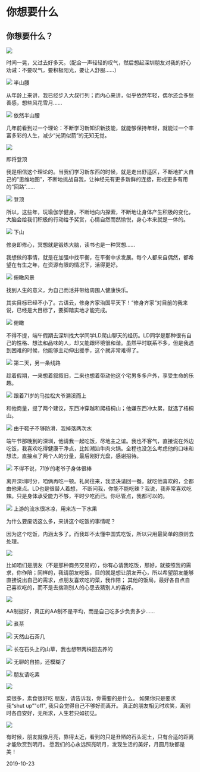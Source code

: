 # 你想要什么


## **你想要什么？**
![](https://oss.sssmoe.com/wp-content/uploads202406062140357.jpg)

时间一晃，又过去好多天。（配合一声轻轻的叹气，然后想起深圳朋友对我的好心劝诫：不要叹气，要积极阳光，要让人舒服……）

![](https://oss.sssmoe.com/wp-content/uploads202406062140358.jpg)
半山腰

从年龄上来讲，我已经步入大叔行列；而内心来讲，似乎依然年轻，偶尔还会多愁善感，想些风花雪月……

![](https://oss.sssmoe.com/wp-content/uploads202406062140359.jpg)
依然半山腰

几年前看到过一个理论：不断学习新知识新技能，就能够保持年轻，就能过一个丰富多彩的人生，减少“光阴似箭”的无知无觉。

![](https://oss.sssmoe.com/wp-content/uploads202406062140360.jpg)

即将登顶

我是相信这个理论的。当我们学习新东西的时候，就是走出舒适区，不断地扩大自己的“思维地图”，不断地挑战自我，让神经元有更多新鲜的连接，形成更多有用的“回路”……

![](https://oss.sssmoe.com/wp-content/uploads202406062140361.jpg)
登顶

所以，这些年，玩瑜伽学健身。不断地向内探索，不断地让身体产生积极的变化，大脑会给我们积极的行动给予奖赏，心情自然而然愉悦，身心本来就是一体的。

![](https://oss.sssmoe.com/wp-content/uploads202406062140362.jpg)
下山

修身即修心，冥想就是锻炼大脑，读书也是一种冥想……

我想做的事情，就是在加强中找平衡，在平衡中求发展。每个人都来自偶然，都希望在有生之年，在资源有限的情况下，活得更好。

![](https://oss.sssmoe.com/wp-content/uploads202406062140363.jpg)
俯瞰风景

找到人生的意义，为自己而活并带给周围人健康快乐。

其实目标已经不小了。古语云，修身齐家治国平天下！“修身齐家”对目前的我来说，已经是大目标了，要脚踏实地才能完成。

![](https://oss.sssmoe.com/wp-content/uploads202406062140364.jpg)
俯瞰

不得不提，端午假期去深圳找大学同学LD爬山聊天的经历。LD同学是那种很有自己的性格、想法和品味的人，却又能跟环境很和谐。虽然平时联系不多，但是我遇到困难的时候，他能够主动伸出援手，这个就非常难得了。

![](https://oss.sssmoe.com/wp-content/uploads202406062140365.jpg)
第二天，另一条线路

趁着假期，一来想着叙叙旧，二来也想着带动他这个宅男多多户外，享受生命的乐趣。

![](https://oss.sssmoe.com/wp-content/uploads202406062140366.jpg)
跟着71岁的马拉松大爷溯溪而上

和他商量，提了两个建议，东西冲穿越和爬梧桐山；他嫌东西冲太累，就选了梧桐山。

![](https://oss.sssmoe.com/wp-content/uploads202406062140367.jpg)
由于鞋子不够防滑，我掉落两次水

端午节那晚到的深圳，他请我一起吃饭，尽地主之谊。我也不客气，直接说在外边吃饭，我喜欢吃得健康干净点，比如潮汕牛肉火锅。全程也没怎么考虑他的口味和想法，直接点了两个人的分量，最后刚好光盘，感谢招待。

![](https://oss.sssmoe.com/wp-content/uploads202406062140368.jpg)
不得不说，71岁的老爷子身体很棒

离开深圳时分，咱俩再吃一顿。礼尚往来，我坚决请回一餐。就吃他喜欢的，全都由他来点。LD也是很替人着想， 不断问我，你能不能吃辣？我说，我非常喜欢吃辣。只是身体承受能力不够，平时少吃而已。你尽管点，我都可以的。

![](https://oss.sssmoe.com/wp-content/uploads202406062140369.jpg)
上游的流水很冰凉，用来冻一下水果

为什么要废话这么多，来讲这个吃饭的事情呢？

因为这个吃饭，内涵太多了。而我却不太懂中国式吃饭，所以只用最简单的原则去处理。

![](https://oss.sssmoe.com/wp-content/uploads202406062140370.jpg)

比如咱们是朋友（不是那种商务交易的），你有心请我吃饭，那好，就按照我的需求，你作陪；同样的，我请朋友吃饭，目的就是想让朋友开心，所以希望朋友能够直接说出自己的需求，点朋友喜欢吃的菜，我作陪； 其他的饭局，最好各自点自己喜欢吃的，而不是去揣测别人的心思去猜别人的喜好。

![](https://oss.sssmoe.com/wp-content/uploads202406062140371.jpg)

AA制挺好，真正的AA制不是平均，而是自己吃多少负责多少……

![](https://oss.sssmoe.com/wp-content/uploads202406062140372.jpg)
煮茶

![](https://oss.sssmoe.com/wp-content/uploads202406062140373.jpg)
天然山石茶几

![](https://oss.sssmoe.com/wp-content/uploads202406062140374.jpg)
长在石头上的山草，我也想带两株回去养的

![](https://oss.sssmoe.com/wp-content/uploads202406062140375.jpg)
无聊的自拍，还模糊了

![](https://oss.sssmoe.com/wp-content/uploads202406062140376.jpg)
朋友请吃素

![](https://oss.sssmoe.com/wp-content/uploads202406062140377.jpg)

菜很多，素食很好吃
朋友，请告诉我，你需要的是什么。
如果你只是要求我“shut up”"off", 我只会觉得自己不够好而离开。
真正的朋友相见时欢笑，离别时各自安好，无所求，人生若只如初见。

![](https://oss.sssmoe.com/wp-content/uploads202406062140378.jpg)

有时候，朋友就像月亮，靠得太近，看到的只是丑陋的石头泥土，只有合适的距离才能欣赏到明月。
愿我们的心永远照亮明月，发现生活的美好，月圆月缺都是美！

2019-10-23

